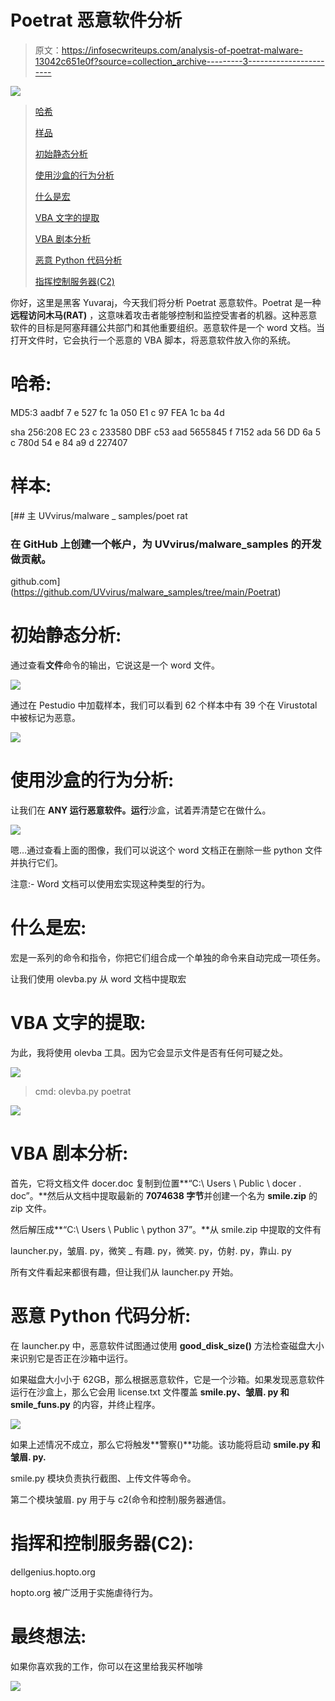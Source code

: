# Poetrat 恶意软件分析

> 原文：<https://infosecwriteups.com/analysis-of-poetrat-malware-13042c651e0f?source=collection_archive---------3----------------------->

![](img/f37ff7a2e28c61d88195a10c075afd35.png)

> [哈希](#43c3)
> 
> [样品](#51d9)
> 
> [初始静态分析](#98f1)
> 
> [使用沙盒的行为分析](#dffa)
> 
> [什么是宏](#8f9d)
> 
> [VBA 文字的提取](#24f1)
> 
> [VBA 剧本分析](#6769)
> 
> [恶意 Python 代码分析](#cce5)
> 
> [指挥控制服务器(C2)](#9412)

你好，这里是黑客 Yuvaraj，今天我们将分析 Poetrat 恶意软件。Poetrat 是一种**远程访问木马(RAT)** ，这意味着攻击者能够控制和监控受害者的机器。这种恶意软件的目标是阿塞拜疆公共部门和其他重要组织。恶意软件是一个 word 文档。当打开文件时，它会执行一个恶意的 VBA 脚本，将恶意软件放入你的系统。

# 哈希:

MD5:3 aadbf 7 e 527 fc 1a 050 E1 c 97 FEA 1c ba 4d

sha 256:208 EC 23 c 233580 DBF c53 aad 5655845 f 7152 ada 56 DD 6a 5 c 780d 54 e 84 a9 d 227407

# 样本:

[](https://github.com/UVvirus/malware_samples/tree/main/Poetrat) [## 主 UVvirus/malware _ samples/poet rat

### 在 GitHub 上创建一个帐户，为 UVvirus/malware_samples 的开发做贡献。

github.com](https://github.com/UVvirus/malware_samples/tree/main/Poetrat) 

# **初始静态分析:**

通过查看**文件**命令的输出，它说这是一个 word 文件。

![](img/831bfd18f80b850f7a6ed9cd5772906c.png)

通过在 Pestudio 中加载样本，我们可以看到 62 个样本中有 39 个在 Virustotal 中被标记为恶意。

![](img/300cd38a1825d7a6df859d90bf29ba73.png)

# 使用沙盒的行为分析:

让我们在 **ANY 运行恶意软件。运行**沙盒，试着弄清楚它在做什么。

![](img/fac6bbf47975e4921a5acfed5dbdc447.png)

嗯…通过查看上面的图像，我们可以说这个 word 文档正在删除一些 python 文件并执行它们。

注意:- Word 文档可以使用宏实现这种类型的行为。

# 什么是宏:

宏是一系列的命令和指令，你把它们组合成一个单独的命令来自动完成一项任务。

让我们使用 olevba.py 从 word 文档中提取宏

# VBA 文字的提取:

为此，我将使用 olevba 工具。因为它会显示文件是否有任何可疑之处。

![](img/a3ace83312bc0ef802b8179910fd68d8.png)

> cmd: olevba.py poetrat

![](img/696334b1037984e1a3587afb29ff5bc9.png)

# VBA 剧本分析:

首先，它将文档文件 docer.doc 复制到位置**“C:\ Users \ Public \ docer . doc”。**然后从文档中提取最新的 **7074638 字节**并创建一个名为 **smile.zip** 的 zip 文件。

然后解压成**“C:\ Users \ Public \ python 37”。**从 smile.zip 中提取的文件有

launcher.py，皱眉. py，微笑 _ 有趣. py，微笑. py，仿射. py，靠山. py

所有文件看起来都很有趣，但让我们从 launcher.py 开始。

# 恶意 Python 代码分析:

在 launcher.py 中，恶意软件试图通过使用 **good_disk_size()** 方法检查磁盘大小来识别它是否正在沙箱中运行。

如果磁盘大小小于 62GB，那么根据恶意软件，它是一个沙箱。如果发现恶意软件运行在沙盒上，那么它会用 license.txt 文件覆盖 **smile.py、皱眉. py 和 smile_funs.py** 的内容，并终止程序。

![](img/f089800c0650f94f2ad95d8e810f11fc.png)

如果上述情况不成立，那么它将触发**警察()**功能。该功能将启动 **smile.py 和皱眉. py.**

smile.py 模块负责执行截图、上传文件等命令。

第二个模块皱眉. py 用于与 c2(命令和控制)服务器通信。

# 指挥和控制服务器(C2):

dellgenius.hopto.org

hopto.org 被广泛用于实施虐待行为。

# 最终想法:

如果你喜欢我的工作，你可以在这里给我买杯咖啡

[![](img/55f8dd51be2f7a62a32e4f4e73b6c34c.png)](https://buymeacoffee.com/UVvirus)